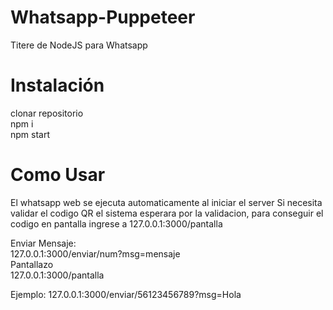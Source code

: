 # Whatsapp-Puppeteer
Titere de NodeJS para Whatsapp

# Instalación
clonar repositorio  
npm i  
npm start  
# Como Usar
El whatsapp web se ejecuta automaticamente al iniciar el server
Si necesita validar el codigo QR el sistema esperara por la validacion,
para conseguir el codigo en pantalla ingrese a 127.0.0.1:3000/pantalla  
 
Enviar Mensaje:  
127.0.0.1:3000/enviar/num?msg=mensaje  
Pantallazo  
127.0.0.1:3000/pantalla  

Ejemplo: 127.0.0.1:3000/enviar/56123456789?msg=Hola  


